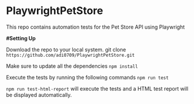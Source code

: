 # PlaywrightPetStore

This repo contains automation tests for the Pet Store API using Playwright

**#Setting Up**

Download the repo to your local system.
git clone `https://github.com/adi0709/PlaywrightPetStore.git`

Make sure to update all the dependencies `npm install`

Execute the tests by running the following commands
`npm run test`

`npm run test-html-report` will execute the tests and a HTML test report will be displayed automatically.

